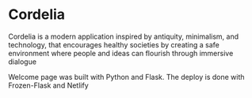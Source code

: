 # Cordelia
Cordelia is a modern application inspired by antiquity, minimalism, and technology, that encourages healthy societies by creating a safe environment where people and ideas can flourish through immersive dialogue

Welcome page was built with Python and Flask. The deploy is done with Frozen-Flask and Netlify
